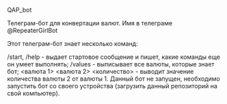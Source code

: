 QAP_bot

Телеграм-бот для конвертации валют. Имя в телеграме @RepeaterGirlBot

Этот телеграм-бот знает несколько команд:

/start, /help - выдает стартовое сообщение и пишет, какие команды еще он умеет выполнять;
/values - выписывает все валюты, которые знает бот;
<валюта 1> <валюта 2> <количество> - выводит значение количества валюты 2 от валюты 1.
Данный бот не запущен, необходимо запустить бот со своего устройства (загрузить данный репозиторий на свой компьютер). 
